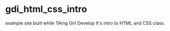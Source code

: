 # gdi_html_css_intro

example site built while TAing Girl Develop It's intro to HTML and CSS class.

